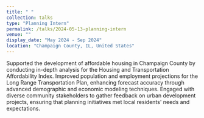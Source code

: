 ```yaml
---
title: " "
collection: talks
type: "Planning Intern"
permalink: /talks/2024-05-13-planning-intern
venue: ""
display_date: "May 2024 - Sep 2024"
location: "Champaign County, IL, United States"
---
```


Supported the development of affordable housing in Champaign County by conducting in-depth analysis for the Housing and Transportation Affordability Index. Improved population and employment projections for the Long Range Transportation Plan, enhancing forecast accuracy through advanced demographic and economic modeling techniques. Engaged with diverse community stakeholders to gather feedback on urban development projects, ensuring that planning initiatives met local residents' needs and expectations.
